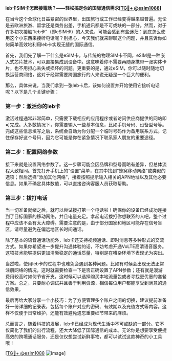 **leb卡SIM卡怎麽接電話？——轻松搞定你的国际通信需求[[TG💪+ @esim1088](https://t.me/s/esim1088)]**

在当今这个全球化日益紧密的世界里，出国旅行或工作已经变得越来越普遍。无论是去欧洲旅游、留学还是商务出差，手机通讯都是不可或缺的一部分。然而，对于许多初次接触“leb卡”（即eSIM卡）的人来说，可能会感到有些迷茫：到底怎么使用这个小东西来接听电话呢？别担心，今天我们就来聊聊这个问题，并且告诉你如何简单高效地利用leb卡实现无缝的国际通信。

首先，我们先了解一下什么是eSIM卡。与传统的物理SIM卡不同，eSIM是一种嵌入式芯片技术，可以直接集成到设备中。这意味着你不需要再随身携带一张实体卡片，也不用担心丢失或损坏的问题。更重要的是，通过eSIM，你可以随时随地切换运营商网络，这对于经常需要跨国旅行的人来说无疑是一个巨大的便利。

那么，具体来说，当我们拿到一张leb卡后，该如何设置并开始使用它接听电话呢？以下是几个关键步骤：

### 第一步：激活你的leb卡

激活过程通常非常简单，只需要下载相应的应用程序或者访问供应商提供的网站即可完成。大多数情况下，你需要输入一些基本信息，比如手机号码、设备型号等。完成这些信息填写之后，系统会自动为你分配一个临时号码作为备用联系方式。记住保存好这个号码，因为它可能是你在紧急情况下联系家人朋友的重要途径。

### 第二步：配置网络参数

接下来就是设置网络参数了。这一步骤可能会因品牌和型号而略有差异，但总体流程大致相同。首先打开手机上的“设置”菜单，在其中找到“蜂窝移动网络”或类似的选项；然后选择“添加其他网络”，接着按照提示输入相关的APN地址以及其他必要信息。如果不确定具体数值，可以直接咨询客服人员获取帮助。

### 第三步：拨打电话

当一切准备就绪之后，就可以尝试拨打第一个电话啦！确保你的设备已经成功连接到了目标国家的移动网络，并且电量充足。拿起电话拨打你想联系的人吧，整个过程中应该不会有太大障碍。需要注意的是，由于部分国家和地区可能存在信号盲区，请尽量避免在偏远地区长时间通话。

除了基本的语音通话功能外，leb卡还支持视频通话、即时消息等多种形式的交流方式。如果你希望进一步提升沟通体验的话，不妨考虑开通VoLTE高清语音服务。这项技术能够提供更加清晰稳定的通话质量，特别是在嘈杂环境下表现尤为突出。

当然啦，使用leb卡的过程中也难免会遇到各种问题。比如有时候会出现无法正常注册网络的情况，这时就需要检查一下是否正确设置了APN参数；还有就是漫游费用较高时如何节省开支，这时候可以选择购买本地流量包或者寻找更优惠的套餐方案。总之，只要耐心调试并且善于利用资源，相信每位用户都能享受到满意的通信效果。

最后再给大家分享一个小技巧：为了方便管理多个账户之间的切换，建议提前准备好一份详细的记录表，包括每个账户对应的密码、有效期以及充值方式等内容。这样不仅便于日常维护，还能有效避免遗忘重要细节带来的麻烦。

总而言之，随着科技的发展，leb卡已经成为现代生活中不可或缺的一部分。它不仅简化了我们的出行流程，还大大降低了国际通信的成本。无论你是想要享受便捷高效的跨境通话服务，还是仅仅想尝试新鲜事物，都可以试试这款神奇的小工具哦！

[[TG💪+ @esim1088](https://t.me/s/esim1088) ![Image](https://i.postimg.cc/4NQfJmqS/Snipaste-2025-05-13-00-14-12.png)]